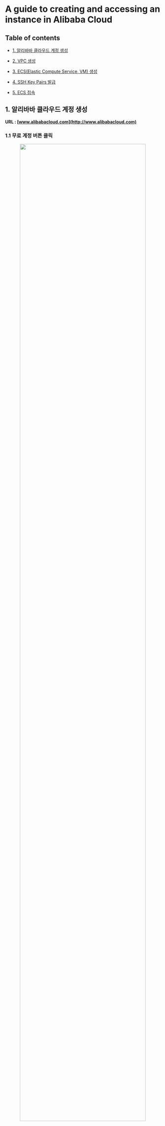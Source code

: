 # A guide to creating and accessing an instance in Alibaba Cloud

## Table of contents

- [1. 알리바바 클라우드 계정 생성](#1-알리바바-클라우드-계정-생성)

- [2. VPC 생성](#2-vpc-생성)

- [3. ECS(Elastic Compute Service, VM) 생성](#3-ecselastic-compute-service-vm-생성)

- [4. SSH Key Pairs 발급](#4-ssh-key-pairs-발급)

- [5. ECS 접속](#5-ecs-접속-ssh-key-pair--비밀번호-설정--간편한-연결)


## 1. 알리바바 클라우드 계정 생성

**URL : [www.alibabacloud.com](http://www.alibabacloud.com)**

### 1.1 무료 계정 버튼 클릭

<p align="center">
  <img src="https://user-images.githubusercontent.com/72970232/129754492-d661b683-30ca-4fa1-8bc8-2c5f844945ee.png" width="90%" height="90%" >
</p>

### 1.2 국가 / 이메일 / 암호 입력 후 확인 버튼 클릭

<p align="center">
  <img src="https://user-images.githubusercontent.com/72970232/129754513-e0820c23-2ac6-4bc6-871e-2937fb08fc7c.png" width="90%" height="90%" >
</p>

### 1.3 이메일 / 전화 인증 실시

<p align="center">
  <img src="https://user-images.githubusercontent.com/72970232/129754567-b0631e1e-e374-4d49-a7f2-c212f3ac26ee.png" width="90%" height="90%" >
</p>

### 1.4 기본정보 입력

<p align="center">
  <img src="https://user-images.githubusercontent.com/72970232/129754569-826d5f50-786d-4371-ac67-29d6c7df19b0.png" width="90%" height="90%" >
</p>

### 1.5 결제정보 작성

<p align="center">
  <img src="https://user-images.githubusercontent.com/72970232/129754570-99fe8199-a610-4e9a-87a5-658ffa8df272.png" width="90%" height="90%" >
</p>

## 2. VPC 생성

- Network & Security 섹션에서 Virtual Private Cloud를 누르면 VPC 생성이 가능합니다.
### 2.1 [Create VPC] 버튼을 클릭합니다.

<p align="center">
  <img src="https://user-images.githubusercontent.com/72970232/129754573-387af87a-4949-4c25-93f4-e3123bb0a5dd.png" width="90%" height="90%" >
</p>

### 2.2 VPC 이름과 IPv4 CIDR Block 및 vSwitch 설정이 가능합니다.

<p align="center">
  <img src="https://user-images.githubusercontent.com/72970232/129754574-f82b65df-c422-4d55-82e8-c38e063480e2.png" width="90%" height="90%" >
</p>

### 2.3 Network & Security 섹션에서 Security Group에 들어가서 [Create Security Group] 버튼을 클릭합니다.

<p align="center">
  <img src="https://user-images.githubusercontent.com/72970232/129754575-f48871c3-56fd-445e-a25f-2266761c8b1c.png" width="90%" height="90%" >
</p>

### 2.4 Security Group 이름과 VPC 네트워크를 선택합니다. 
- Access Rule에서 인바운드 및 아웃바운드 포트와 IP설정이 가능합니다. 일종의 방화벽입니다.

<p align="center">
  <img src="https://user-images.githubusercontent.com/72970232/129754576-d3d9e772-4a96-4bea-872f-5fb7aafd1f09.png" width="90%" height="90%" >
</p>

## 3. ECS(Elastic Compute Service, VM) 생성

#### <ins>**참고(중요): 실습에서는 중국 본토 이외의 리전을 사용 바람.**</ins> 기본적으로 중국 리전은 outbound만 열려있고, inbound는 허가된 사람에게만 허용되기 때문. (중국 본토 리전을 사용하기 위해서는 반드시 실명 등록증을 제출해야함.)

<p align="center">
  <img src="https://user-images.githubusercontent.com/72970232/129754578-9aac16b8-9ec6-417c-bd4b-95942303a318.png" width="90%" height="90%" >
</p>

### 3.1 웹 콘솔 접속

#### [콘솔 보기] 클릭

<p align="center">
  <img src="https://user-images.githubusercontent.com/72970232/129754581-8219ccff-eaf7-4fd9-b659-d6416b1ae339.png" width="90%" height="90%" >
</p>

### 3.2 세부 목록 버튼 클릭

<p align="center">
  <img src="https://user-images.githubusercontent.com/72970232/129754582-572afefd-905c-4f51-9e51-7bbb4c5e50eb.png" width="90%" height="90%" >
</p>

### 3.3 Elastic Compute Service(ECS) 클릭

<p align="center">
  <img src="https://user-images.githubusercontent.com/72970232/129754587-5774ba0c-10ea-41d3-9e44-915fdf9e9e11.png" width="90%" height="90%" >
</p>

### 3.4 Create ECS Instance 클릭

<p align="center">
  <img src="https://user-images.githubusercontent.com/72970232/129754588-bcc303a5-8aa8-4c54-bf9c-0628f9b66a53.png" width="90%" height="90%" >
</p>

<p align="center">
  <img src="https://user-images.githubusercontent.com/72970232/129754593-0994d971-b42c-40d4-8f79-caa213a32e19.png" width="90%" height="90%" >
</p>

### 3.5.1 label-simple-buy(빠른 구매)

<p align="center">
  <img src="https://user-images.githubusercontent.com/72970232/129754595-a4ad0e4b-e55d-40c1-8b86-2f24ff3e7415.png" width="90%" height="90%" >
</p>

- 리전 : ECS를 생성할 실제 IDC 위치
- 인스턴스 유형 : vCPU, vRAM 등 인스턴스의 스펙을 결정
- 이미지 : 운영체제가 포함된 설치할 이미지 파일을 선택
- 네트워크 유형 : VPC(가상 사설 네트워크)이용
- 네트워크 청구방식
  - 대역폭 단위 과금 : 대규모 서비스와 같이 동시접속자 수가 자주 발생할 수 있을 때 대역폭이 클수록 안정적인 서비스를 제공
  - 트래픽 단위 과금 : 주로 순간적으로만 트래픽이 몰리는 서비스에서 사용시 유리함.
- 수량 : 생성할 ECS의 갯수(동일 스펙으로)
- 기간 : 청구 개월 수(사용할 기간)
  - 자동 갱신 : 이 옵션으로 구독되어 자동으로 결제함.

### 3.5.2 인스턴스 스펙 확인

<p align="center">
  <img src="https://user-images.githubusercontent.com/72970232/129754597-7ccaf3a4-df29-45b9-83db-3c76c847f2e0.png" width="90%" height="90%" >
</p>

### 3.6.1 사용자 지정 구매

<p align="center">
  <img src="https://user-images.githubusercontent.com/72970232/129754598-e94aa15b-a76e-4ad3-a67b-0353dcfcecce.png" width="90%" height="90%" >
</p>

- 청구방법 : 구독 / Pay-AS-You-Go / 스폿 인스턴스
  - 구독 : 일정 기간 사용할 인스턴스 요금을 미리 결제하는 방식
  - Pay-As-You-Go : 본인이 사용한 만큼만 요금을 내는 결제 방식 (stop시 비용 부과X)
  - 스폿 인스턴스 : 정해진 스폿 정책에 따라 탄력성을 부과하는 결제 방식
- 리전 : 실제 ECS가 설치되는 IDC 지역이며, 세부적인 가용영역(AWS개념)까지 선택 가능
- 인스턴스 유형
- 이미지 : OS를 포함한 인스턴스 이미지를 활용
- 저장소 : 시스템 디스크(=부팅 디스크), 데이터 티스크(=디스크 추가)
- 스냅숏 : 백업 주기로 자동 스냅샷 정책 생성 가능

### 3.6.2 네트워킹 구매 설정

<p align="center">
  <img src="https://user-images.githubusercontent.com/72970232/129754600-3ab4c8f3-e56d-4499-9eb3-f6f3089f18ca.png" width="90%" height="90%" >
</p>

### 3.6.3 미리보기에서 선택한 구성을 확인하고 [주문 생성] 버튼 클릭합니다.

<p align="center">
  <img src="https://user-images.githubusercontent.com/72970232/129754602-1dddaa56-452e-478d-b108-d3d5b1cc41a5.png" width="90%" height="90%" >
</p>

### 3.7 모든 설정이 완료되면 [구매] 버튼 클릭

<p align="center">
  <img src="https://user-images.githubusercontent.com/72970232/129754603-5b055249-043a-47e9-93dc-cd9d2fb8ceac.png" width="90%" height="90%" >
</p>

### 3.8 인스턴스 생성 완료

<p align="center">
  <img src="https://user-images.githubusercontent.com/72970232/129754604-17a8f6a6-17b2-4ee1-8a4f-be2fe2b43c93.png" width="90%" height="90%" >
</p>

<p align="center">
  <img src="https://user-images.githubusercontent.com/72970232/129754605-87400165-6a23-4e21-bae6-02c4631ff24f.png" width="90%" height="90%" >
</p>

## 4. SSH Key Pairs 발급

### 4.1 Network&Security 탭에서 SSH Key Pairs를 선택합니다.

### 4.2 Create SSH Key Pairs를 선택합니다.

<p align="center">
  <img src="https://user-images.githubusercontent.com/72970232/129754607-d920a83f-557d-486b-90f7-b0b1dd34c23b.png" width="90%" height="90%" >
</p>

### 4.3 SSH Key Pair의 이름을 입력합니다.

<p align="center">
  <img src="https://user-images.githubusercontent.com/72970232/129754608-1e3a7ded-2b1d-4a13-916c-2c80577e9973.png" width="90%" height="90%" >
</p>


- Creation Type : Auto-create : 자동으로 암호화 키를 생성
- Import : 사용자가 직접 키 생성 스크립트를 입력

### 4.4 키 생성시 바로 아래와 같이 pem키가 다운로드 되고, SSH Key Pairs 목록에 생성됩니다.

### 4.5 인스턴스와 연결시킬 SSH 키의  Bind Action을 클릭합니다.

<p align="center">
  <img src="https://user-images.githubusercontent.com/72970232/129754610-b90a9f21-12d5-44b6-9c1e-5f7b656368fa.png" width="90%" height="90%" >
</p>

<p align="center">
  <img src="https://user-images.githubusercontent.com/72970232/129754612-03fc063e-da3b-4293-aee8-3c2c9848d771.png" width="90%" height="90%" >
</p>

### 4.6 원하는 인스턴스를 체크하고 오른쪽 Selected로 이동시키고, OK 버튼 클릭 합니다.

<p align="center">
  <img src="https://user-images.githubusercontent.com/72970232/129754613-9b2a68b9-a8af-4e73-b6b2-49f341e74bcb.png" width="90%" height="90%" >
</p>

<p align="center">
  <img src="https://user-images.githubusercontent.com/72970232/129754617-222046fc-e0f8-4b1e-b7e6-9f19cf6426b1.png" width="90%" height="90%" >
</p>

### 4.7 실제 인스턴스에 상세항목을 보면 SSH Key Pairs에 표시된 것을 확인할 수 있음

<p align="center">
  <img src="https://user-images.githubusercontent.com/72970232/129754619-b0aae0ac-3bcb-44b4-9190-0121597fbbcb.png" width="90%" height="90%" >
</p>

## 5. ECS 접속 (SSH Key Pair / 비밀번호 설정 / 간편한 연결)

### 5.1 SSH Key Pair 방식


- 인스턴스의 Public IP Address를 통해 PuTTy로 접속이 가능합니다.
- 기본적으로 SSH Key Pairs를 이용하면 root 사용자로 비밀번호 로그인 없이 가능합니다.

<p align="center">
  <img src="https://user-images.githubusercontent.com/72970232/129754620-fb2c74ad-1b12-46f8-bd64-a5cfcd23b6c5.png" width="90%" height="90%" >
</p>

<p align="center">
  <img src="https://user-images.githubusercontent.com/72970232/129754623-974a9958-02e4-4e27-af89-926bfce127db.png" width="90%" height="90%" >
</p>

<p align="center">
  <img src="https://user-images.githubusercontent.com/72970232/129754626-bf2d2f4e-2706-47e4-a07e-3f8feb3f0ee2.png" width="90%" height="90%" >
</p>

<p align="center">
  <img src="https://user-images.githubusercontent.com/72970232/129754630-ff2df597-327e-4d2c-83db-c42ef8a94264.png" width="90%" height="90%" >
</p>

### 5.2 비밀번호 간편 설정 방식

- 인스턴스 상세페이지에 접속한 후 [Reset Password] 버튼을 클릭합니다.
- 비밀번호를 설정하면 pem키 없이도 접속이 가능합니다.

<p align="center">
  <img src="https://user-images.githubusercontent.com/72970232/129754632-c04eed5d-632f-443a-bee6-22422281b99b.png" width="90%" height="90%" >
</p>

<p align="center">
  <img src="https://user-images.githubusercontent.com/72970232/129754633-a79f422e-2ab9-4604-9f50-28212076f4f4.png" width="90%" height="90%" >
</p>

<p align="center">
  <img src="https://user-images.githubusercontent.com/72970232/129754634-9759250f-1791-40f7-81a1-ee3749e1407d.png" width="90%" height="90%" >
</p>

<p align="center">
  <img src="https://user-images.githubusercontent.com/72970232/129754637-99e1638c-ff34-4c1f-8afa-fd78df6d4e8f.png" width="90%" height="90%" >
</p>

### 5.3 간편한 연결

- 인스턴스 홈에서 [Connect] 버튼을 클릭합니다.
- 아래와 같은 옵션이 있습니다.

<p align="center">
  <img src="https://user-images.githubusercontent.com/72970232/129754640-da89ecaf-39ed-4b84-87ec-b79394ec2e95.png" width="90%" height="90%" >
</p>

#### 5.3.1 VNC

- 윈도우 원격 데스크톱과 같이 원격 접속이 가능한 그래픽 화면입니다.

<p align="center">
  <img src="https://user-images.githubusercontent.com/72970232/129754642-9b6b367e-24f5-4638-8a0d-6de382d7241a.png" width="90%" height="90%" >
</p>

<p align="center">
  <img src="https://user-images.githubusercontent.com/72970232/129754644-31d31315-c88c-4aad-9fbc-13f14a537e7c.png" width="90%" height="90%" >
</p>

#### 6개 내로 지정해야함

<p align="center">
  <img src="https://user-images.githubusercontent.com/72970232/129754645-86c1b20c-4b15-45c3-85c7-45a19e838957.png" width="90%" height="90%" >
</p>

#### 5.3.2 send remote call 의 경우

- 원하는 인스턴스에 Shell 명령어를 보낼 수 있습니다.

<p align="center">
  <img src="https://user-images.githubusercontent.com/72970232/129754647-535560aa-4121-432f-9f9a-c15397f04075.png" width="90%" height="90%" >
</p>

- 간단한 명령어는 확인할 수 있습니다. (ifconfig, ls 등)

<p align="center">
  <img src="https://user-images.githubusercontent.com/72970232/129754649-a3fde865-a00c-4f94-b572-f4d9e32e08d8.png" width="90%" height="90%" >
</p>

- 다만, 패키지 설치까지는 불가능 합니다.

<p align="center">
  <img src="https://user-images.githubusercontent.com/72970232/129754654-dcc1e3fa-5608-4346-a215-63ba61af20b9.png" width="90%" height="90%" >
</p>

#### 5.3.3 send file 옵션 

- 인스턴스 상세페이지에 접속하여 [Remote Commands/Files] 탭에 들어갑니다.
- [Send File] 버튼을 클릭합니다.
- send file을 통해서 FTP 서버를 구축하지 않아도 파일을 즉시 업로드 할 수 있습니다.

<p align="center">
  <img src="https://user-images.githubusercontent.com/72970232/129754656-92159cfb-464c-4f33-93f1-b8131ab13dcd.png" width="90%" height="90%" >
</p>

- 기본적인 파일 옵션을 전부 설정할 수 있습니다. (이름/경로/사용자/권한 등)

<p align="center">
  <img src="https://user-images.githubusercontent.com/72970232/129754558-7a16d861-77fb-4e63-897c-19e9d28d8bc0.png" width="90%" height="90%" >
</p>

- File Sending Result에서는 파일이 전송 결과를 확인할 수 있습니다.

<p align="center">
  <img src="https://user-images.githubusercontent.com/72970232/129754562-8e0bea32-d327-4d85-89c9-50a3844f4fa5.png" width="90%" height="90%" >
</p>

- 이상 없이 파일이 들어 온 것을 확인할 수 있습니다.

<p align="center">
  <img src="https://user-images.githubusercontent.com/72970232/129754565-df502ac0-011c-4aa7-9613-6382db8fe236.png" width="90%" height="90%" >
</p>

